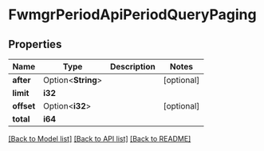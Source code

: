 # FwmgrPeriodApiPeriodQueryPaging

## Properties

Name | Type | Description | Notes
------------ | ------------- | ------------- | -------------
**after** | Option<**String**> |  | [optional]
**limit** | **i32** |  | 
**offset** | Option<**i32**> |  | [optional]
**total** | **i64** |  | 

[[Back to Model list]](../README.md#documentation-for-models) [[Back to API list]](../README.md#documentation-for-api-endpoints) [[Back to README]](../README.md)


